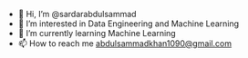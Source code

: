 - 👋 Hi, I’m @sardarabdulsammad
- 👀 I’m interested in Data Engineering and Machine Learning
- 🌱 I’m currently learning Machine Learning
- 📫 How to reach me abdulsammadkhan1090@gmail.com

<!---
sardarabdulsammad/sardarabdulsammad is a ✨ special ✨ repository because its `README.md` (this file) appears on your GitHub profile.
You can click the Preview link to take a look at your changes.
--->
